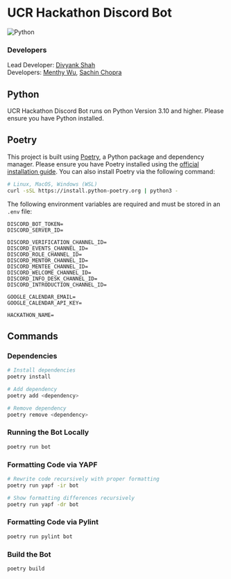 # UCR Hackathon Discord Bot
![Python](https://img.shields.io/badge/python-3670A0?style=for-the-badge&logo=python&logoColor=ffdd54)

### Developers
Lead Developer: [Divyank Shah](https://github.com/shahdivyank)<br/>
Developers: [Menthy Wu](https://github.com/menthy-wu), [Sachin Chopra](https://github.com/SafeDuck)

## Python
UCR Hackathon Discord Bot runs on Python Version 3.10 and higher. Please ensure you have Python installed. 

## Poetry 
This project is built using [Poetry](https://python-poetry.org), a Python package and dependency manager. Please ensure you have Poetry installed using the [official installation guide](https://python-poetry.org/docs/#installation). You can also install Poetry via the following command:
```bash
# Linux, MacOS, Windows (WSL)
curl -sSL https://install.python-poetry.org | python3 -
```

The following environment variables are required and must be stored in an `.env` file:
```env
DISCORD_BOT_TOKEN=
DISCORD_SERVER_ID=

DISCORD_VERIFICATION_CHANNEL_ID=
DISCORD_EVENTS_CHANNEL_ID=
DISCORD_ROLE_CHANNEL_ID=
DISCORD_MENTOR_CHANNEL_ID=
DISCORD_MENTEE_CHANNEL_ID=
DISCORD_WELCOME_CHANNEL_ID=
DISCORD_INFO_DESK_CHANNEL_ID=
DISCORD_INTRODUCTION_CHANNEL_ID=

GOOGLE_CALENDAR_EMAIL=
GOOGLE_CALENDAR_API_KEY=

HACKATHON_NAME=
```

## Commands

### Dependencies
```bash
# Install dependencies
poetry install

# Add dependency
poetry add <dependency>

# Remove dependency
poetry remove <dependency>
```

### Running the Bot Locally
```bash
poetry run bot
```

### Formatting Code via YAPF
```bash
# Rewrite code recursively with proper formatting
poetry run yapf -ir bot

# Show formatting differences recursively
poetry run yapf -dr bot
```

### Formatting Code via Pylint
```bash
poetry run pylint bot
```

### Build the Bot
```bash
poetry build
```
